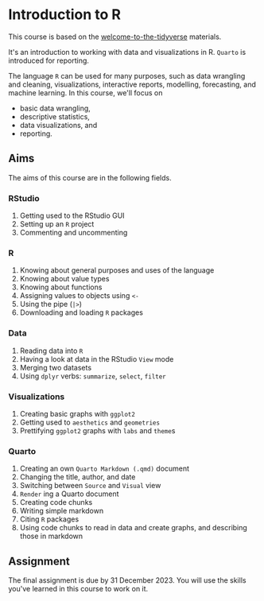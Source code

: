 # Introduction to R

This course is based on the [welcome-to-the-tidyverse](https://github.com/rstudio-education/welcome-to-the-tidyverse) materials.

It's an introduction to working with data and visualizations in R. 
`Quarto` is introduced for reporting.

The language `R` can be used for many purposes, such as data wrangling and cleaning, visualizations, interactive reports, modelling, forecasting, and machine learning.
In this course, we'll focus on 

- basic data wrangling, 
- descriptive statistics, 
- data visualizations, and
- reporting.

## Aims

The aims of this course are in the following fields.

### RStudio

1.  Getting used to the RStudio GUI
2.  Setting up an `R` project
3.  Commenting and uncommenting

### R

1.  Knowing about general purposes and uses of the language
2.  Knowing about value types
3.  Knowing about functions
3.  Assigning values to objects using `<-`
4.  Using the pipe (`|>`)
5.  Downloading and loading `R` packages

### Data

1.  Reading data into `R`
2.  Having a look at data in the RStudio `View` mode
3.  Merging two datasets
4.  Using `dplyr` verbs: `summarize`, `select`, `filter`

### Visualizations

1.  Creating basic graphs with `ggplot2`
2.  Getting used to `aesthetics` and `geometries`
3.  Prettifying `ggplot2` graphs with `labs` and `theme`s

### Quarto

1.  Creating an own `Quarto Markdown (.qmd)` document
2.  Changing the title, author, and date
3.  Switching between `Source` and `Visual` view
4.  `Render` ing a Quarto document
5.  Creating code chunks
6.  Writing simple markdown
7.  Citing `R` packages
8.  Using code chunks to read in data and create graphs, and describing those in markdown

## Assignment

The final assignment is due by 31 December 2023.
You will use the skills you've learned in this course to work on it.
